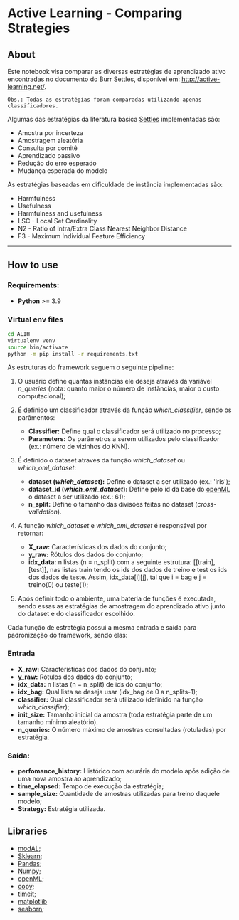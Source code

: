 # Active Learning - Comparing Strategies 

## About

Este notebook visa comparar as diversas estratégias de aprendizado ativo encontradas no documento do Burr Settles, disponível em: http://active-learning.net/.

    Obs.: Todas as estratégias foram comparadas utilizando apenas classificadores.

Algumas das estratégias da literatura básica [Settles](http://www.active-learning.net/) implementadas são:

- Amostra por incerteza
- Amostragem aleatória
- Consulta por comitê
- Aprendizado passivo
- Redução do erro esperado
- Mudança esperada do modelo

As estratégias baseadas em dificuldade de instância implementadas são:

- Harmfulness
- Usefulness
- Harmfulness and usefulness
- LSC - Local Set Cardinality
- N2 - Ratio of Intra/Extra Class Nearest Neighbor Distance
- F3 - Maximum Individual Feature Efficiency 

---

## How to use

### Requirements:

- **Python** >= 3.9

### Virtual env files

``` bash
cd ALIH
virtualenv venv
source bin/activate
python -m pip install -r requirements.txt
```

As estruturas do framework seguem o seguinte pipeline:
1. O usuário define quantas instâncias ele deseja através da variável *n_queries* (nota: quanto maior o número de instâncias, maior o custo computacional);

2. É definido um classificador através da função *which_classifier*, sendo os parâmentos:
    - **Classifier:** Define qual o classificador será utilizado no processo;
    - **Parameters:** Os parâmetros a serem utilizados pelo classificador (ex.: número de vizinhos do KNN).
    
3. É definido o dataset através da função *which_dataset* ou *which_oml_dataset*:
    - **dataset (*which_dataset*):** Define o dataset a ser utilizado (ex.: 'iris');
    - **dataset_id (*which_oml_dataset*):** Define pelo id da base do [openML](https://www.openml.org/home) o dataset a ser utilizado (ex.: 61);
    - **n_split:** Define o tamanho das divisões feitas no dataset  (*cross-validation*).
    
4. A função *which_dataset* e *which_oml_dataset* é responsável por retornar:
    - **X_raw:** Características dos dados do conjunto;
    - **y_raw:** Rótulos dos dados do conjunto;
    - **idx_data:** n listas (n = n_split) com a seguinte estrutura: [[train],[test]], nas listas train tendo os ids dos dados de treino e test os ids dos dados de teste. Assim, idx_data[i][j], tal que i = bag e j = treino(0) ou teste(1);

5. Após definir todo o ambiente, uma bateria de funções é executada, sendo essas as estratégias de amostragem do aprendizado ativo junto do dataset e do classificador escolhido.

Cada função de estratégia possui a mesma entrada e saída para padronização do framework, sendo elas:

### Entrada
- **X_raw:** Características dos dados do conjunto;
- **y_raw:**  Rótulos dos dados do conjunto;
- **idx_data:** n listas (n = n_split) de ids do conjunto;
- **idx_bag:** Qual lista se deseja usar (idx_bag de 0 a n_splits-1);
- **classifier:** Qual classificador será utilizado (definido na função *which_classifier*);
- **init_size:**  Tamanho inicial da amostra (toda estratégia parte de um tamanho mínimo aleatório).
- **n_queries:** O número máximo de amostras consultadas (rotuladas) por estratégia. 

### Saída:
- **perfomance_history:** Histórico com acurária do modelo após adição de uma nova amostra ao aprendizado;
- **time_elapsed:** Tempo de execução da estratégia;
- **sample_size:** Quantidade de amostras utilizadas para treino daquele modelo;
- **Strategy:** Estratégia utilizada.


## Libraries

- [modAL](https://modal-python.readthedocs.io/en/latest/);
- [Sklearn](https://scikit-learn.org/stable/index.html);
- [Pandas](https://pandas.pydata.org/);
- [Numpy](https://numpy.org/);
- [openML](https://pypi.org/project/openml/);
- [copy](https://docs.python.org/pt-br/3/library/copy.html);
- [timeit](https://docs.python.org/3/library/timeit.html);
- [matplotlib](https://matplotlib.org/)
- [seaborn](https://seaborn.pydata.org/);
